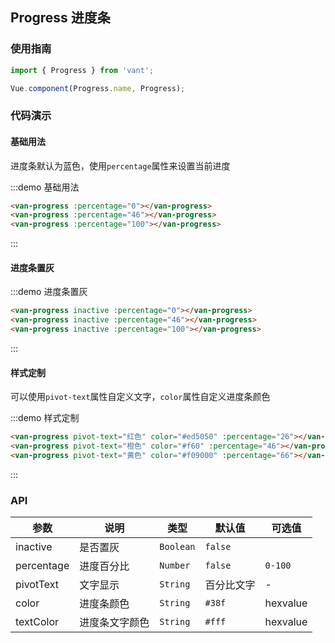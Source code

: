 <style>
.demo-progress {
  .van-progress {
    margin: 20px 10px;
  }
} 
</style>

## Progress 进度条

### 使用指南
``` javascript
import { Progress } from 'vant';

Vue.component(Progress.name, Progress);
```

### 代码演示

#### 基础用法

进度条默认为蓝色，使用`percentage`属性来设置当前进度

:::demo 基础用法
```html
<van-progress :percentage="0"></van-progress>
<van-progress :percentage="46"></van-progress>
<van-progress :percentage="100"></van-progress>
```
:::


#### 进度条置灰

:::demo 进度条置灰
```html
<van-progress inactive :percentage="0"></van-progress>
<van-progress inactive :percentage="46"></van-progress>
<van-progress inactive :percentage="100"></van-progress>
```
:::


#### 样式定制

可以使用`pivot-text`属性自定义文字，`color`属性自定义进度条颜色

:::demo 样式定制
```html
<van-progress pivot-text="红色" color="#ed5050" :percentage="26"></van-progress>
<van-progress pivot-text="橙色" color="#f60" :percentage="46"></van-progress>
<van-progress pivot-text="黄色" color="#f09000" :percentage="66"></van-progress>
```
:::

### API

| 参数 | 说明 | 类型 | 默认值 | 可选值 |
|-----------|-----------|-----------|-------------|-------------|
| inactive | 是否置灰 | `Boolean` | `false` | |
| percentage | 进度百分比 | `Number` | `false` | `0-100` |
| pivotText | 文字显示 | `String` | 百分比文字 | - |
| color | 进度条颜色 | `String` | `#38f` | hexvalue |
| textColor | 进度条文字颜色 | `String` | `#fff` | hexvalue |
